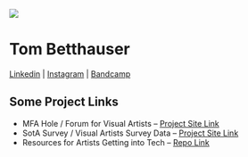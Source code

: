 ![](https://f4.bcbits.com/img/0024779428_100.png)

# Tom Betthauser

[Linkedin](https://www.linkedin.com/in/tombetthauser/) | [Instagram](http://instagram.com/tombetthauser/) | [Bandcamp](http://tombetthauser.bandcamp.com/)

<!-- 📄 [Linkedin](https://www.linkedin.com/in/tombetthauser/) | 📷 [Instagram](http://instagram.com/tombetthauser/) | 📣 [Bandcamp](http://tombetthauser.bandcamp.com/) -->

<!-- [artslackernews.herokuapp.com](artslackernews.herokuapp.com/) -->

## Some Project Links

* MFA Hole / Forum for Visual Artists – [Project Site Link](https://artslackernews.herokuapp.com/)
* SotA Survey / Visual Artists Survey Data – [Project Site Link](http://www.sotasurvey.org/2019)
* Resources for Artists Getting into Tech – [Repo Link](https://github.com/tombetthauser/artists-in-tech-resources)
